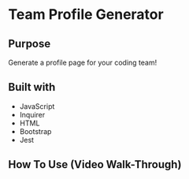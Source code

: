 # Team Profile Generator

## Purpose
Generate a profile page for your coding team!

## Built with
* JavaScript
* Inquirer
* HTML
* Bootstrap
* Jest

## How To Use (Video Walk-Through)
